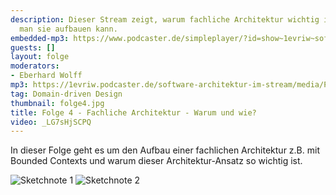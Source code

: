```yaml
---
description: Dieser Stream zeigt, warum fachliche Architektur wichtig ist und wie
  man sie aufbauen kann.
embedded-mp3: https://www.podcaster.de/simpleplayer/?id=show~1evriw~software-architektur-im-stream~pod-5fa1593d837a1775885884&v=1604514682
guests: []
layout: folge
moderators:
- Eberhard Wolff
mp3: https://1evriw.podcaster.de/software-architektur-im-stream/media/PodcastFachlicheArchitekturWarumUndWie.mp3
tag: Domain-driven Design
thumbnail: folge4.jpg
title: Folge 4 - Fachliche Architektur - Warum und wie?
video: _LG7sHjSCPQ
---
```


In dieser Folge geht es um den Aufbau einer fachlichen Architektur
z.B. mit Bounded Contexts und warum dieser Architektur-Ansatz so
wichtig ist.

![Sketchnote 1](/sketchnotes/folge4.png "Sketchnote")
![Sketchnote 2](/sketchnotes/folge4-1.png "Sketchnote")
